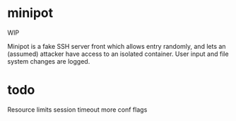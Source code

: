 # minipot

WIP

Minipot is a fake SSH server front which allows entry randomly, and lets an (assumed) attacker have access to an isolated container. 
User input and file system changes are logged.

# todo
Resource limits
session timeout
more conf flags